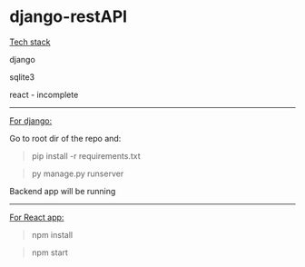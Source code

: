 # django-restAPI

<ins>Tech stack</ins>

django

sqlite3

react - incomplete

_____
<ins>For django:</ins>

Go to root dir of the repo and:

> pip install -r requirements.txt

> py manage.py runserver

 Backend app will be running

 _______

 <ins>For React app:</ins>

 > npm install

 > npm start
